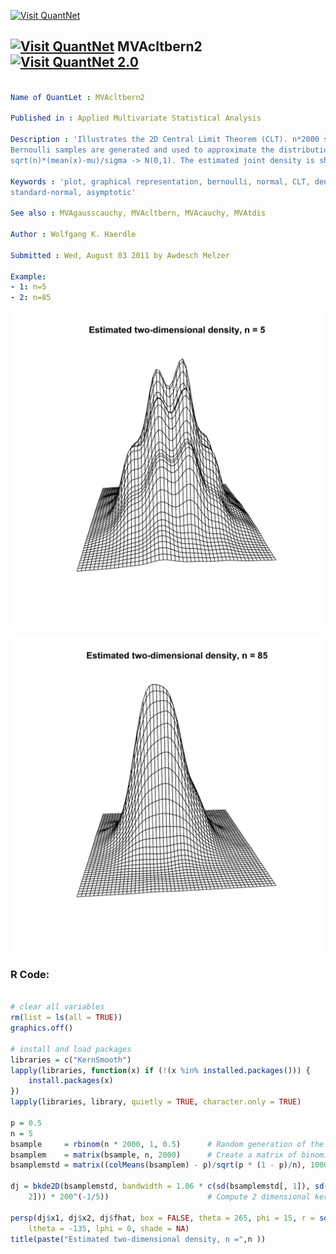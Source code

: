 
[<img src="https://github.com/QuantLet/Styleguide-and-FAQ/blob/master/pictures/banner.png" width="888" alt="Visit QuantNet">](http://quantlet.de/)

## [<img src="https://github.com/QuantLet/Styleguide-and-FAQ/blob/master/pictures/qloqo.png" alt="Visit QuantNet">](http://quantlet.de/) **MVAcltbern2** [<img src="https://github.com/QuantLet/Styleguide-and-FAQ/blob/master/pictures/QN2.png" width="60" alt="Visit QuantNet 2.0">](http://quantlet.de/)

```yaml

Name of QuantLet : MVAcltbern2

Published in : Applied Multivariate Statistical Analysis

Description : 'Illustrates the 2D Central Limit Theorem (CLT). n*2000 sets of n-dimensional
Bernoulli samples are generated and used to approximate the distribution of t =
sqrt(n)*(mean(x)-mu)/sigma -> N(0,1). The estimated joint density is shown.'

Keywords : 'plot, graphical representation, bernoulli, normal, CLT, density, distribution,
standard-normal, asymptotic'

See also : MVAgausscauchy, MVAcltbern, MVAcauchy, MVAtdis

Author : Wolfgang K. Haerdle

Submitted : Wed, August 03 2011 by Awdesch Melzer

Example: 
- 1: n=5
- 2: n=85

```

![Picture1](MVAcltbern2_1-1.png)

![Picture2](MVAcltbern2_2-1.png)


### R Code:
```r

# clear all variables
rm(list = ls(all = TRUE))
graphics.off()

# install and load packages
libraries = c("KernSmooth")
lapply(libraries, function(x) if (!(x %in% installed.packages())) {
    install.packages(x)
})
lapply(libraries, library, quietly = TRUE, character.only = TRUE)

p = 0.5
n = 5
bsample     = rbinom(n * 2000, 1, 0.5)      # Random generation of the binomial distribution with parameters 2000*n and 0.5
bsamplem    = matrix(bsample, n, 2000)      # Create a matrix of binomial random variables
bsamplemstd = matrix((colMeans(bsamplem) - p)/sqrt(p * (1 - p)/n), 1000, 2)

dj = bkde2D(bsamplemstd, bandwidth = 1.06 * c(sd(bsamplemstd[, 1]), sd(bsamplemstd[, 
    2])) * 200^(-1/5))                      # Compute 2 dimensional kernel density estimate

persp(dj$x1, dj$x2, dj$fhat, box = FALSE, theta = 265, phi = 15, r = sqrt(3), d = 1, 
    ltheta = -135, lphi = 0, shade = NA) 
title(paste("Estimated two-dimensional density, n =",n ))

```
